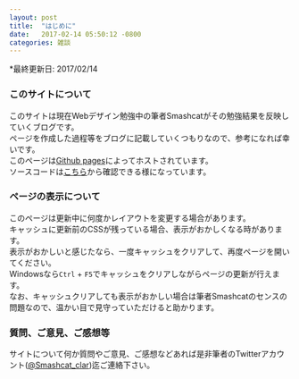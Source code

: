 ```yaml
---
layout: post
title:  "はじめに"
date:   2017-02-14 05:50:12 -0800
categories: 雑談
---
```


*最終更新日: 2017/02/14

### このサイトについて

このサイトは現在Webデザイン勉強中の筆者Smashcatがその勉強結果を反映していくブログです。<br>
ページを作成した過程等をブログに記載していくつもりなので、参考になれば幸いです。<br>
このページは[Github pages][github_url]によってホストされています。<br>
ソースコードは[こちら][github_source]から確認できる様になっています。<br>


### ページの表示について

このページは更新中に何度かレイアウトを変更する場合があります。<br>
キャッシュに更新前のCSSが残っている場合、表示がおかしくなる時があります。<br>
表示がおかしいと感じたなら、一度キャッシュをクリアして、再度ページを開いてください。<br>
Windowsなら`Ctrl` + `F5`でキャッシュをクリアしながらページの更新が行えます。<br>
なお、キャッシュクリアしても表示がおかしい場合は筆者Smashcatのセンスの問題なので、温かい目で見守っていただけると助かります。


### 質問、ご意見、ご感想等

サイトについて何か質問やご意見、ご感想などあれば是非筆者のTwitterアカウント([@Smashcat_clar][twitter_link])迄ご連絡下さい。

[github_url]: https://pages.github.com/
[github_source]: https://github.com/Naturalclar/naturalclar.github.io
[twitter_link]: https://twitter.com/Smashcat_Clar